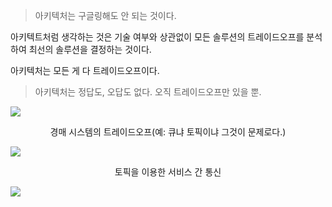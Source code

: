 > 아키텍처는 구글링해도 안 되는 것이다.

아키텍트처럼 생각하는 것은 기술 여부와 상관없이 모든 솔루션의 트레이드오프를 분석하여 최선의 솔루션을 결정하는 것이다.

아키텍처는 모든 게 다 트레이드오프이다.

> 아키텍처는 정답도, 오답도 없다. 오직 트레이드오프만 있을 뿐.

![](https://i.imgur.com/6h4aNYV.png)
<center>경매 시스템의 트레이드오프(예: 큐냐 토픽이냐 그것이 문제로다.)</center>

![](https://i.imgur.com/oxzegcx.png)
<center>토픽을 이용한 서비스 간 통신</center>

![](https://i.imgur.com/vpAp39E.png)
<center></center>